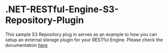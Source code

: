 # .NET-RESTful-Engine-S3-Repository-Plugin
This sample S3 Repository plug in serves as an example to how you can setup an external storage plugin for your RESTful Engine. Please check the documentation [here](link)
